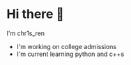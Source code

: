 # Hi there 👋

I'm chr1s_ren
- I'm working on college admissions
- I'm current learning python and c++s
